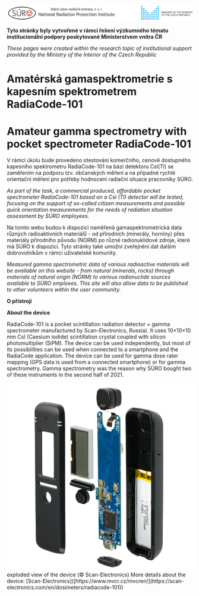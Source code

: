 <img src="Images/logo_SURO_MV_EN.png" alt="SURO and MVČR logo" width="800"/>

**Tyto stránky byly vytvořené v rámci řešení výzkumného tématu institucionální podpory poskytované Ministerstvem vnitra ČR**

*These pages were created within the research topic of institutional support provided by the Ministry of the Interior of the Czech Republic*

# Amatérská gamaspektrometrie s kapesním spektrometrem RadiaCode-101

# Amateur gamma spectrometry with pocket spectrometer RadiaCode-101

V rámci úkolu bude provedeno otestování komerčního, cenově dostupného kapesního spektrometru RadiaCode-101 na bázi detektoru Csl(Tl) se zaměřením na podporu tzv. občanských měření a na případné rychlé orientační měření pro potřeby hodnocení radiační situace pracovníky SÚRO.

*As part of the task, a commercial produced, affordable pocket spectrometer RadiaCode-101 based on a Csl (Tl) detector will be tested, focusing on the support of so-called citizen measurements and possible quick orientation measurements for the needs of radiation situation assessment by SÚRO employees.*

Na tomto webu budou k dispozici naměřená gamaspektrometrická data různých radioaktivních materiálů - od přírodních (minerály, horniny) přes materiály přírodního původu (NORM) po různé radionuklidové zdroje, které má SÚRO k dispozici. Tyto stránky také umožní zveřejnění dat dalším dobrovolníkům v rámci uživatelské komunity.

*Measured gamma spectrometric data of various radioactive materials will be available on this website - from natural (minerals, rocks) through materials of natural origin (NORM) to various radionuclide sources available to SÚRO emploees. This site will also allow data to be published to other volunteers within the user community.*

**O přístroji**

**About the device**

RadiaCode-101 is a pocket scintillation radiation detector + gamma spectrometer manufactured by Scan-Electronics, Russia). It uses 10×10×10 mm CsI (Caesium iodide) scintillation crystal coupled with silicon photomultiplier (SiPM). The device can be used independently, but most of its possibilities can be used when connected to a smartphone and the RadiaCode application. The device can be used for gamma dose rater mapping (GPS data is used from a connected smartphone) or for gamma spectrometry. Gamma spectrometry was the reason why SÚRO bought two of these instruments in the second half of 2021. 

<img src="Images/Radiacode_101_inside.jpg" alt="exploded view of RadiaCode 101" width="800"/>
exploded view of the device (© Scan-Electronics)
More details about the device:	[Scan-Electronics]([https://www.mvcr.cz/mvcren/](https://scan-electronics.com/en/dosimeters/radiacode-101)) 
